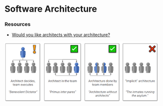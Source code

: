 # Software Architecture

### Resources

* [Would you like architects with your architecture?](https://architectelevator.com/architecture/organizing-architecture/)

![](../.gitbook/assets/image%20%28635%29.png)


